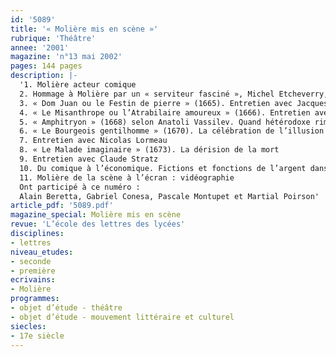 ```yaml
---
id: '5089'
title: '« Molière mis en scène »'
rubrique: 'Théâtre'
annee: '2001'
magazine: 'n°13 mai 2002'
pages: 144 pages
description: |-
  '1. Molière acteur comique
  2. Hommage à Molière par un « serviteur fasciné », Michel Etcheverry, de la Comédie-Française
  3. « Dom Juan ou le Festin de pierre » (1665). Entretien avec Jacques Lassalle
  4. « Le Misanthrope ou l’Atrabilaire amoureux » (1666). Entretien avec Jean-Pierre Miquel
  5. « Amphitryon » (1668) selon Anatoli Vassilev. Quand hétérodoxe rime avec hétéroclite
  6. « Le Bourgeois gentilhomme » (1670). La célébration de l’illusion
  7. Entretien avec Nicolas Lormeau
  8. « Le Malade imaginaire » (1673). La dérision de la mort
  9. Entretien avec Claude Stratz
  10. Du comique à l’économique. Fictions et fonctions de l’argent dans le théâtre de Molière
  11. Molière de la scène à l’écran : vidéographie
  Ont participé à ce numéro :
  Alain Beretta, Gabriel Conesa, Pascale Montupet et Martial Poirson'
article_pdf: '5089.pdf'
magazine_special: Molière mis en scène
revue: 'L’école des lettres des lycées'
disciplines:
- lettres
niveau_etudes:
- seconde
- première
ecrivains:
- Molière
programmes:
- objet d’étude - théâtre
- objet d’étude - mouvement littéraire et culturel
siecles:
- 17e siècle
---
```

